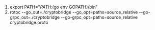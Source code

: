 1. export PATH="$PATH:$(go env GOPATH)/bin"
2. rotoc --go_out=./cryptobridge --go_opt=paths=source_relative --go-grpc_out=./cryptobridge --go-grpc_opt=paths=source_relative cryptobridge.proto